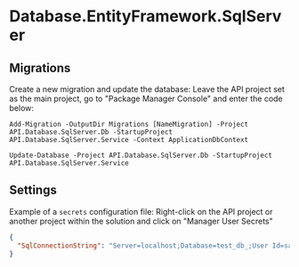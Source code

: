 # Database.EntityFramework.SqlServer

## Migrations

Create a new migration and update the database:
Leave the API project set as the main project, go to "Package Manager Console" and enter the code below:

```
Add-Migration -OutputDir Migrations [NameMigration] -Project API.Database.SqlServer.Db -StartupProject API.Database.SqlServer.Service -Context ApplicationDbContext

Update-Database -Project API.Database.SqlServer.Db -StartupProject API.Database.SqlServer.Service
```

## Settings

Example of a `secrets` configuration file:
Right-click on the API project or another project within the solution and click on "Manager User Secrets"

```json
{
  "SqlConnectionString": "Server=localhost;Database=test_db_;User Id=sa;Password=Pass123$;TrustServerCertificate=True"
}
```